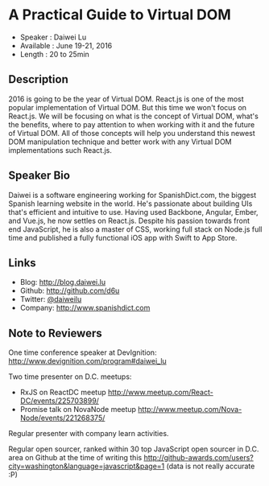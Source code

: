 A Practical Guide to Virtual DOM
========================

* Speaker   : Daiwei Lu
* Available : June 19-21, 2016
* Length    : 20 to 25min

Description
-----------

2016 is going to be the year of Virtual DOM. React.js is one of the most popular implementation of Virtual DOM. But this time we won't focus on React.js. We will be focusing on what is the concept of Virtual DOM, what's the benefits, where to pay attention to when working with it and the future of Virtual DOM. All of those concepts will help you understand this newest DOM manipulation technique and better work with any Virtual DOM implementations such React.js.

Speaker Bio
-----------

Daiwei is a software engineering working for SpanishDict.com, the biggest Spanish learning website in the world. He's passionate about building UIs that's efficient and intuitive to use. Having used Backbone, Angular, Ember, and Vue.js, he now settles on React.js. Despite his passion towards front end JavaScript, he is also a master of CSS, working full stack on Node.js full time and published a fully functional iOS app with Swift to App Store.

Links
-----

* Blog: http://blog.daiwei.lu
* Github: http://github.com/d6u
* Twitter: [@daiweilu](https://twitter.com/daiweilu)
* Company: http://www.spanishdict.com

Note to Reviewers
-----------------

One time conference speaker at DevIgnition: http://www.devignition.com/program#daiwei_lu

Two time presenter on D.C. meetups:
- RxJS on ReactDC meetup http://www.meetup.com/React-DC/events/225703899/
- Promise talk on NovaNode meetup http://www.meetup.com/Nova-Node/events/221268375/

Regular presenter with company learn activities.

Regular open sourcer, ranked within 30 top JavaScript open sourcer in D.C. area on Github at the time of writing this http://github-awards.com/users?city=washington&language=javascript&page=1 (data is not really accurate :P)
